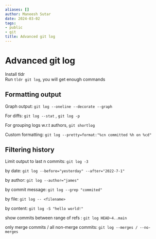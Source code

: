 ```yaml
---
aliases: []
author: Maneesh Sutar
date: 2024-03-02
tags:
- public
- git
title: Advanced git log
---
```


# Advanced git log

Install tldr  
Run `tldr git log`, you will get enough commands

## Formatting output

Graph output: `git log --oneline --decorate --graph`

For diffs: `git log --stat` , `git log -p`

For grouping logs w.r.t authors, `git shortlog`

Custom formatting: `git log --pretty=format:"%cn committed %h on %cd"`

## Filtering history

Limit output to last n commits: `git log -3`

by date: `git log --before="yesterday" --after="2022-7-1"`

by author: `git log --author="james"`

by commit message: `git log --grep "commited"`

by file: `git log -- <filename>`

by content: `git log -S "hello world!"`

show commits between range of refs : `git log HEAD~4..main`

only merge commits / all non-merge commits: `git log --merges / --no-merges`
